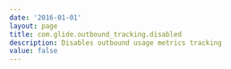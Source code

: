 ```yaml
---
date: '2016-01-01'
layout: page
title: com.glide.outbound_tracking.disabled
description: Disables outbound usage metrics tracking
value: false
---
```


